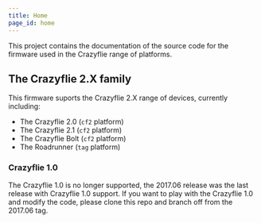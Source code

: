 ```yaml
---
title: Home
page_id: home
---
```


This project contains the documentation of the source code for the firmware used in the Crazyflie range of platforms.

## The Crazyflie 2.X family

This firmware suports the Crazyflie 2.X range of devices, currently including:
* The Crazyflie 2.0 (`cf2` platform)
* The Crazyflie 2.1 (`cf2` platform)
* The Crazyflie Bolt (`cf2` platform)
* The Roadrunner (`tag` platform)

### Crazyflie 1.0

The Crazyflie 1.0 is no longer supported, the 2017.06 release was the last release with Crazyflie 1.0 support. If you want
to play with the Crazyflie 1.0 and modify the code, please clone this repo and
branch off from the 2017.06 tag.
